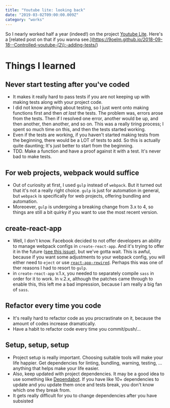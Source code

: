 ```yaml
---
title: "Youtube lite: looking back"
date: "2019-03-02T09:00:00.009Z"
category: "works"
---
```

So I nearly worked half a year (indeed!) on the project [Youtube Lite](https://youtube-lite.js.org).
Here's a [related post on that if you wanna see.](https://9oelm.github.io/2018-09-18--Controlled-youtube-(2\):-adding-tests/)

# Things I learned

## Never start testing after you've coded
- It makes it really hard to pass tests if you are not keeping up with making tests along with your project code. 
- I did not know anything about testing, so I just went onto making functions first and then _at last_ the tests. The problem was, errors arose from the tests. Then if I resolved one error, another would be up, and then another, then another, and so on. This was a really tiring process; I spent so much time on this, and then the tests started working. 
- Even if the tests are working, if you haven't started making tests from the beginning, there would be a LOT of tests to add. So this is actually quite daunting; It's just better to start from the beginning.
- TDD. Make a function and have a proof against it with a test. It's never bad to make tests. 

## For web projects, webpack would suffice
- Out of curiosity at first, I used `gulp` instead of `webpack`. But it turned out that it's not a really right choice. `gulp` is just for automation in general, but `webpack` is specifically for web projects, offering bundling and automation. 
- Moreoever, `gulp` is undergoing a breaking change from 3.x to 4, so things are still a bit quirky if you want to use the most recent version. 

## create-react-app
- Well, I don't know. Facebook decided to not offer developers an ability to manage webpack configs in `create-react-app`. And it's trying to offer it in the future ([see this issue](https://github.com/facebook/create-react-app/issues/6303)), but we've gotta wait. This is awful, because if you want some adjustments to your webpack config, you will either need to `eject` or use [`react-app-rewired`](https://github.com/timarney/react-app-rewired). Perhaps this was one of ther reasons I had to resort to `gulp`. 
- in `create-react-app` v.1.x, you needed to separately compile `sass` in order for it to work. In v.2.x, although the patches came through to enable this, this left me a bad impression, because I am really a big fan of `sass`.

## Refactor every time you code
- It's really hard to refactor code as you procrastinate on it, because the amount of codes increase dramatically. 
- Have a habit to refactor code every time you commit/push/...

## Setup, setup, setup
- Project setup is really important. Choosing suitable tools will make your life happier. Get dependencies for linting, bundling, warning, testing, ... anything that helps make your life easier. 
- Also, keep updated with project dependencies. It may be a good idea to use something like [Dependabot](https://dependabot.com/). If you have like 10+ dependencies to update and you update them once and tests break, you don't know which one they break from. 
- It gets really difficult for you to change dependencies after you have subsisted 